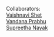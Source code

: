 Collaborators:<br>
<a href="https://github.com/codingassistance/TicketRaising">Vaishnavi Shet</a><br>
<a href="https://github.com/Vandanaprabhu7/TicketRaising">Vandana Prabhu</a><br>
<a href="https://github.com/SupreethaNayak28/TicketRaising">Supreetha Nayak</a><br>

